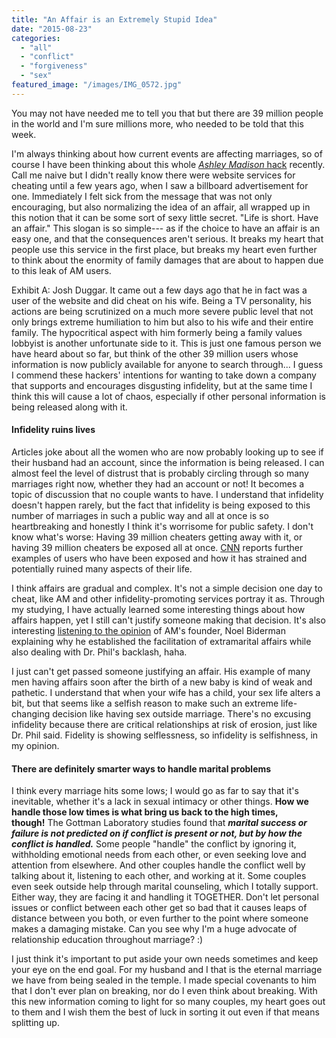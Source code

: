 ```yaml
---
title: "An Affair is an Extremely Stupid Idea"
date: "2015-08-23"
categories: 
  - "all"
  - "conflict"
  - "forgiveness"
  - "sex"
featured_image: "/images/IMG_0572.jpg"
---
```


You may not have needed me to tell you that but there are 39 million people in the world and I'm sure millions more, who needed to be told that this week.

I'm always thinking about how current events are affecting marriages, so of course I have been thinking about this whole [_Ashley Madison_ hack](http://abcnews.go.com/Technology/ashley-madison-hack-included-data-dump/story?id=33176238) recently. Call me naive but I didn't really know there were website services for cheating until a few years ago, when I saw a billboard advertisement for one. Immediately I felt sick from the message that was not only encouraging, but also normalizing the idea of an affair, all wrapped up in this notion that it can be some sort of sexy little secret. "Life is short. Have an affair." This slogan is so simple--- as if the choice to have an affair is an easy one, and that the consequences aren't serious. It breaks my heart that people use this service in the first place, but breaks my heart even further to think about the enormity of family damages that are about to happen due to this leak of AM users.

Exhibit A: Josh Duggar. It came out a few days ago that he in fact was a user of the website and did cheat on his wife. Being a TV personality, his actions are being scrutinized on a much more severe public level that not only brings extreme humiliation to him but also to his wife and their entire family. The hypocritical aspect with him formerly being a family values lobbyist is another unfortunate side to it. This is just one famous person we have heard about so far, but think of the other 39 million users whose information is now publicly available for anyone to search through... I guess I commend these hackers' intentions for wanting to take down a company that supports and encourages disgusting infidelity, but at the same time I think this will cause a lot of chaos, especially if other personal information is being released along with it.

#### Infidelity ruins lives

Articles joke about all the women who are now probably looking up to see if their husband had an account, since the information is being released. I can almost feel the level of distrust that is probably circling through so many marriages right now, whether they had an account or not! It becomes a topic of discussion that no couple wants to have. I understand that infidelity doesn't happen rarely, but the fact that infidelity is being exposed to this number of marriages in such a public way and all at once is so heartbreaking and honestly I think it's worrisome for public safety. I don't know what's worse: Having 39 million cheaters getting away with it, or having 39 million cheaters be exposed all at once. [CNN](http://money.cnn.com/2015/08/21/technology/ashley-madison-ruined-lives/) reports further examples of users who have been exposed and how it has strained and potentially ruined many aspects of their life.

I think affairs are gradual and complex. It's not a simple decision one day to cheat, like AM and other infidelity-promoting services portray it as. Through my studying, I have actually learned some interesting things about how affairs happen, yet I still can't justify someone making that decision. It's also interesting [listening to the opinion](http://news.yahoo.com/video/cheating-website-ashley-madison-012615906.html) of AM's founder, Noel Biderman explaining why he established the facilitation of extramarital affairs while also dealing with Dr. Phil's backlash, haha.

I just can't get passed someone justifying an affair. His example of many men having affairs soon after the birth of a new baby is kind of weak and pathetic. I understand that when your wife has a child, your sex life alters a bit, but that seems like a selfish reason to make such an extreme life-changing decision like having sex outside marriage. There's no excusing infidelity because there are critical relationships at risk of erosion, just like Dr. Phil said. Fidelity is showing selflessness, so infidelity is selfishness, in my opinion.

#### There are definitely smarter ways to handle marital problems

I think every marriage hits some lows; I would go as far to say that it's inevitable, whether it's a lack in sexual intimacy or other things. **How we handle those low times is what bring us back to the high times, though!** The Gottman Laboratory studies found that _**marital success or failure is not predicted on if conflict is present or not, but by how the conflict is handled.**_ Some people "handle" the conflict by ignoring it, withholding emotional needs from each other, or even seeking love and attention from elsewhere. And other couples handle the conflict well by talking about it, listening to each other, and working at it. Some couples even seek outside help through marital counseling, which I totally support. Either way, they are facing it and handling it TOGETHER. Don't let personal issues or conflict between each other get so bad that it causes leaps of distance between you both, or even further to the point where someone makes a damaging mistake. Can you see why I'm a huge advocate of relationship education throughout marriage? :)

I just think it's important to put aside your own needs sometimes and keep your eye on the end goal. For my husband and I that is the eternal marriage we have from being sealed in the temple. I made special covenants to him that I don't ever plan on breaking, nor do I even think about breaking. With this new information coming to light for so many couples, my heart goes out to them and I wish them the best of luck in sorting it out even if that means splitting up.
